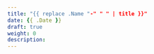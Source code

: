 ```yaml
---
title: "{{ replace .Name "-" " " | title }}"
date: {{ .Date }}
draft: true
weight: 0
description:
---
```

